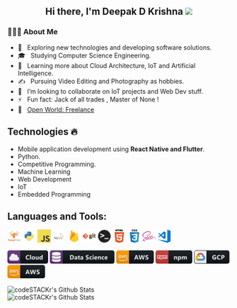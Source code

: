 <h2 align="Center">  Hi there, I'm Deepak D Krishna <img src="https://media.giphy.com/media/WUlplcMpOCEmTGBtBW/giphy.gif" width="30"> </h3>

<h3> 👨🏻‍💻 About Me </h3>
 
- 🤔 &nbsp; Exploring new technologies and developing software solutions.
- 🎓 &nbsp; Studying Computer Science Engineering.
- 🌱 &nbsp; Learning more about Cloud Architecture, IoT and Artificial Intelligence.
- ✍️ &nbsp; Pursuing Video Editing and Photography as hobbies.
- 👯 &nbsp; I’m looking to collaborate on IoT projects and Web Dev stuff.
- ⚡ &nbsp; Fun fact: Jack of all trades , Master of None !
- 💼 &nbsp; [Open World: Freelance](https://www.fiverr.com/alpha_bit85)

## Technologies :fire:

- Mobile application development using **React Native and Flutter**.
- Python.
- Competitive Programming.
- Machine Learning
- Web Development
- IoT
- Embedded Programming

## Languages and Tools:

<code><img height="30" src="https://raw.githubusercontent.com/github/explore/80688e429a7d4ef2fca1e82350fe8e3517d3494d/topics/tensorflow/tensorflow.png"></code>
<code><img height="30" src="https://raw.githubusercontent.com/github/explore/80688e429a7d4ef2fca1e82350fe8e3517d3494d/topics/python/python.png"></code>
<code><img height="30" src="https://raw.githubusercontent.com/github/explore/80688e429a7d4ef2fca1e82350fe8e3517d3494d/topics/javascript/javascript.png"></code>
<code><img height="30" src="https://raw.githubusercontent.com/github/explore/80688e429a7d4ef2fca1e82350fe8e3517d3494d/topics/mysql/mysql.png"></code>
<code><img height="30" src="https://raw.githubusercontent.com/github/explore/80688e429a7d4ef2fca1e82350fe8e3517d3494d/topics/firebase/firebase.png"></code>
<code><img height="30" src="https://raw.githubusercontent.com/github/explore/80688e429a7d4ef2fca1e82350fe8e3517d3494d/topics/git/git.png"></code>
<code><img height="30" src="https://raw.githubusercontent.com/github/explore/80688e429a7d4ef2fca1e82350fe8e3517d3494d/topics/terminal/terminal.png"></code>
<code><img height="30" src="https://raw.githubusercontent.com/github/explore/80688e429a7d4ef2fca1e82350fe8e3517d3494d/topics/html/html.png"></code>
<code><img height="30" src="https://raw.githubusercontent.com/github/explore/80688e429a7d4ef2fca1e82350fe8e3517d3494d/topics/css/css.png"></code>
<code><img height="30" src="https://raw.githubusercontent.com/github/explore/80688e429a7d4ef2fca1e82350fe8e3517d3494d/topics/sass/sass.png"></code>
<code><img height="30" src="https://raw.githubusercontent.com/github/explore/80688e429a7d4ef2fca1e82350fe8e3517d3494d/topics/visual-studio-code/visual-studio-code.png"></code>

<code><img height="30" src="https://raw.githubusercontent.com/8bithemant/8bithemant/master/svg/dev/misc/cloud.svg"></code>
<code><img height="30" src="https://raw.githubusercontent.com/8bithemant/8bithemant/master/svg/dev/misc/datascience.svg"></code>
<code><img height="30" src="https://raw.githubusercontent.com/8bithemant/8bithemant/master/svg/dev/services/aws.svg"></code>
<code><img height="30" src="https://raw.githubusercontent.com/8bithemant/8bithemant/master/svg/dev/services/npm.svg"></code>
<code><img height="30" src="https://raw.githubusercontent.com/8bithemant/8bithemant/master/svg/dev/services/gcp.svg"></code>
<code><img height="30" src="https://raw.githubusercontent.com/8bithemant/8bithemant/master/svg/dev/services/aws.svg"></code>

<img align="left" alt="codeSTACKr's Github Stats" src="https://github-readme-stats.vercel.app/api?username=deepak-delta&hide=contribs&show_icons=true&hide_border=true" />
<br />
<img align="left" alt="codeSTACKr's Github Stats" src="https://github-readme-stats.vercel.app/api/top-langs/?username=deepak-delta&layout=compact&hide_border=true" />

